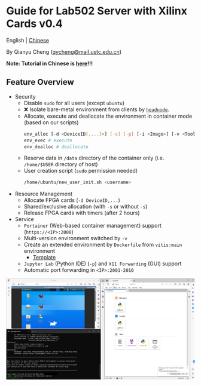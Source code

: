 # Guide for Lab502 Server with Xilinx Cards v0.4

English | [Chinese](./README_CN.md)

By Qianyu Cheng (qycheng@mail.ustc.edu.cn) 

**Note: Tutorial in Chinese is [here](./for_newbie.md)!!!**

## Feature Overview
- Security
  - Disable `sudo` for all users (except `ubuntu`)
  - ❌ Isolate bare-metal environment from clients by [`headnode`](./Dockerfile.headnode).
  - Allocate, execute and deallocate the environment in container mode (based on our scripts)
    ```bash
    env_alloc [-d <DeviceID[,...]>] [-s] [-p] [-i <Image>] [-v <Toolchain=20xx.x>] # allocate
    env_exec # execute
    env_dealloc # deallocate
    ```
  - Reserve data in `/data` directory of the container only (i.e. `/home/$USER` directory of host)
  - User creation script (`sudo` permission needed)
    ```bash
    /home/ubuntu/new_user_init.sh <username>
    ```
- Resource Management
  - Allocate FPGA cards (`-d DeviceID,...`)
  - Shared/exclusive allocation (with `-s` or without `-s`)
  - Release FPGA cards with timers (after 2 hours)
- Service
  - `Portainer` (Web-based container management) support (`https://<IP>:2000`)
  - Multi-version environment switched by `-v`
  - Create an extended environment by `Dockerfile` from `vitis:main` environment
    - [Template](./Dockerfile.template) 
  - `Jupyter Lab` (Python IDE) (`-p`) and `X11 Forwarding` (GUI) support
  - Automatic port forwarding in `<IP>:2001-2010`

![](./images/demo.png)
